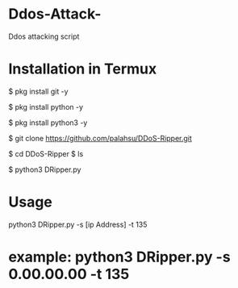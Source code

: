 # Ddos-Attack-
Ddos attacking script



# Installation in Termux 
$ pkg install git -y

$ pkg install python -y

$ pkg install python3 -y

$ git clone https://github.com/palahsu/DDoS-Ripper.git

$ cd DDoS-Ripper
$ ls

$ python3 DRipper.py


# Usage

python3 DRipper.py -s [ip Address] -t 135

# example: python3 DRipper.py -s 0.00.00.00 -t 135

